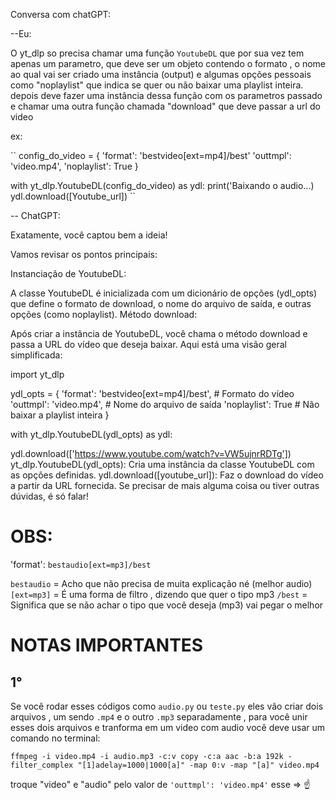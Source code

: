Conversa com chatGPT:

--Eu:

 O yt_dlp so precisa chamar uma função `YoutubeDL` que por sua vez tem  apenas um parametro, que deve ser um objeto contendo o formato , o nome ao qual vai ser criado uma instância (output) e algumas opções pessoais como "noplaylist" que indica se quer ou não baixar uma playlist inteira. depois deve fazer uma instância dessa função com os parametros passado e chamar uma outra função chamada "download" que deve passar a url do video

 ex: 

``
 config_do_video = {
         'format': 'bestvideo[ext=mp4]/best'
         'outtmpl': 'video.mp4',
         'noplaylist': True
       }

 with yt_dlp.YoutubeDL(config_do_video) as ydl:
   print('Baixando o audio...)
    ydl.download([Youtube_url])
``

-- ChatGPT:

Exatamente, você captou bem a ideia!

Vamos revisar os pontos principais:

Instanciação de YoutubeDL:

A classe YoutubeDL é inicializada com um dicionário de opções (ydl_opts) que define o formato de download, o nome do arquivo de saída, e outras opções (como noplaylist).
Método download:

Após criar a instância de YoutubeDL, você chama o método download e passa a URL do vídeo que deseja baixar.
Aqui está uma visão geral simplificada:


import yt_dlp

ydl_opts = {
    'format': 'bestvideo[ext=mp4]/best',  # Formato do vídeo
    'outtmpl': 'video.mp4',  # Nome do arquivo de saída
    'noplaylist': True  # Não baixar a playlist inteira
}

with yt_dlp.YoutubeDL(ydl_opts) as ydl:
  
ydl.download(['https://www.youtube.com/watch?v=VW5ujnrRDTg'])
yt_dlp.YoutubeDL(ydl_opts): Cria uma instância da classe YoutubeDL com as opções definidas.
ydl.download([youtube_url]): Faz o download do vídeo a partir da URL fornecida.
Se precisar de mais alguma coisa ou tiver outras dúvidas, é só falar!




# OBS:

'format': `bestaudio[ext=mp3]/best`

`bestaudio` = Acho que não precisa de muita explicação né (melhor audio)
`[ext=mp3]` = É uma forma de filtro , dizendo que quer o tipo mp3 
`/best` = Significa que se não achar o tipo que você deseja (mp3) vai pegar o melhor


# NOTAS IMPORTANTES

## 1°
 Se você rodar esses códigos como `audio.py` ou `teste.py` eles vão criar dois arquivos , um sendo `.mp4` e o outro `.mp3`
 separadamente , para você unir esses dois arquivos e tranforma em um video com audio você deve usar um comando no terminal:

`ffmpeg -i video.mp4 -i audio.mp3 -c:v copy -c:a aac -b:a 192k -filter_complex "[1]adelay=1000|1000[a]" -map 0:v -map "[a]" video.mp4`

troque "video" e "audio" pelo valor de  `'outtmpl': 'video.mp4'`
                                           esse =>     ☝
                                           